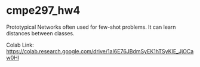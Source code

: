 # cmpe297_hw4

Prototypical Networks often used for few-shot problems. It can learn distances between classes. </br>

Colab Link: https://colab.research.google.com/drive/1aI6E76JBdmSyEK1hTSyKIE_JjOCaw0Hl </br>
